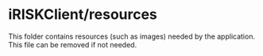 # iRISKClient/resources

This folder contains resources (such as images) needed by the application. This file can
be removed if not needed.
